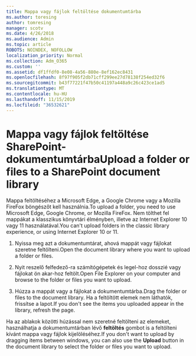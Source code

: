 ```yaml
---
title: Mappa vagy fájlok feltöltése dokumentumtárba
ms.author: toresing
author: tomresing
manager: scotv
ms.date: 4/26/2018
ms.audience: Admin
ms.topic: article
ROBOTS: NOINDEX, NOFOLLOW
localization_priority: Normal
ms.collection: Adm_O365
ms.custom: ''
ms.assetid: df1ffdf0-8e08-4a56-880e-8ef162ec8431
ms.openlocfilehash: 8f97f905f2db71cff299ee27d78138f254ed32f6
ms.sourcegitcommit: b43f77221f47b50c41197a448a9c26c423ce1ad5
ms.translationtype: MT
ms.contentlocale: hu-HU
ms.lasthandoff: 11/15/2019
ms.locfileid: "36532621"
---
```

# <a name="upload-a-folder-or-files-to-a-sharepoint-document-library"></a><span data-ttu-id="54f71-102">Mappa vagy fájlok feltöltése SharePoint-dokumentumtárba</span><span class="sxs-lookup"><span data-stu-id="54f71-102">Upload a folder or files to a SharePoint document library</span></span>

<span data-ttu-id="54f71-103">Mappa feltöltéséhez a Microsoft Edge, a Google Chrome vagy a Mozilla FireFox böngészőt kell használnia.</span><span class="sxs-lookup"><span data-stu-id="54f71-103">To upload a folder, you need to use Microsoft Edge, Google Chrome, or Mozilla FireFox.</span></span> <span data-ttu-id="54f71-104">Nem tölthet fel mappákat a klasszikus könyvtári élményben, illetve az Internet Explorer 10 vagy 11 használatával.</span><span class="sxs-lookup"><span data-stu-id="54f71-104">You can't upload folders in the classic library experience, or using Internet Explorer 10 or 11.</span></span>
  
1. <span data-ttu-id="54f71-105">Nyissa meg azt a dokumentumtárat, ahová mappát vagy fájlokat szeretne feltölteni.</span><span class="sxs-lookup"><span data-stu-id="54f71-105">Open the document library where you want to upload a folder or files.</span></span>
    
2. <span data-ttu-id="54f71-106">Nyit reszelő felfedező-ra számítógépetek és legel-hoz dosszié vagy fájlokat ön akar-hoz feltölt.</span><span class="sxs-lookup"><span data-stu-id="54f71-106">Open File Explorer on your computer and browse to the folder or files you want to upload.</span></span>
    
3. <span data-ttu-id="54f71-107">Húzza a mappát vagy a fájlokat a dokumentumtárba.</span><span class="sxs-lookup"><span data-stu-id="54f71-107">Drag the folder or files to the document library.</span></span> <span data-ttu-id="54f71-108">Ha a feltöltött elemek nem láthatók, frissítse a lapot.</span><span class="sxs-lookup"><span data-stu-id="54f71-108">If you don't see the items you uploaded appear in the library, refresh the page.</span></span> 
    
<span data-ttu-id="54f71-109">Ha az ablakok közötti húzással nem szeretné feltölteni az elemeket, használhatja a dokumentumtárban lévő **feltöltés** gombot is a feltölteni kívánt mappa vagy fájlok kijelöléséhez.</span><span class="sxs-lookup"><span data-stu-id="54f71-109">If you don't want to upload by dragging items between windows, you can also use the **Upload** button in the document library to select the folder or files you want to upload.</span></span> 
  

